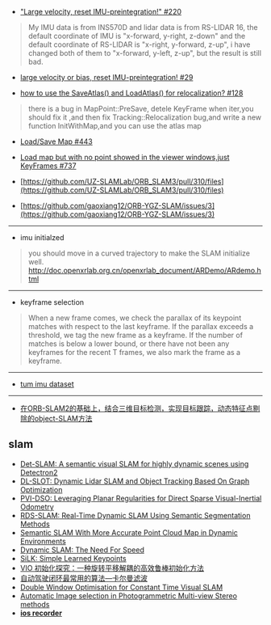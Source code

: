 
* [ "Large velocity, reset IMU-preintegration!" #220 ](https://github.com/TixiaoShan/LIO-SAM/issues/220)   
> My IMU data is from INS570D and lidar data is from RS-LIDAR 16, the default coordinate of IMU is "x-forward, y-right, z-down" and the default coordinate of RS-LIDAR is "x-right, y-forward, z-up", i have changed both of them to "x-forward, y-left, z-up", but the result is still bad.

* [ large velocity or bias, reset IMU-preintegration! #29 ](https://github.com/TixiaoShan/LVI-SAM/issues/29) 

* [how to use the SaveAtlas() and LoadAtlas() for relocalization? #128
](https://github.com/UZ-SLAMLab/ORB_SLAM3/issues/128)
> there is a bug in MapPoint::PreSave, detele KeyFrame when iter,you should fix it ,and then fix Tracking::Relocalization bug,and write a new function InitWithMap,and you can use the atlas map

* [Load/Save Map #443](https://github.com/UZ-SLAMLab/ORB_SLAM3/issues/443)

* [Load map but with no point showed in the viewer windows,just KeyFrames #737](https://github.com/UZ-SLAMLab/ORB_SLAM3/issues/737)

* [https://github.com/UZ-SLAMLab/ORB_SLAM3/pull/310/files](https://github.com/UZ-SLAMLab/ORB_SLAM3/pull/310/files)

* [https://github.com/gaoxiang12/ORB-YGZ-SLAM/issues/3](https://github.com/gaoxiang12/ORB-YGZ-SLAM/issues/3)

---- 

* imu initialzed
> you should move in a curved trajectory to make the SLAM initialize well. http://doc.openxrlab.org.cn/openxrlab_document/ARDemo/ARdemo.html


-------------
* keyframe selection
> When a new frame comes, we check the parallax of its keypoint matches with respect to the last keyframe. If the parallax exceeds a threshold, we tag the new frame as a keyframe. If the number of matches is below a lower bound, or there have not been any keyframes for the recent T frames, we also mark the frame as a keyframe.

-----------

* [tum imu dataset](https://cvg.cit.tum.de/data/datasets/visual-inertial-dataset)

-------
* [在ORB-SLAM2的基础上，结合三维目标检测，实现目标跟踪，动态特征点剔除的object-SLAM方法](https://www.bilibili.com/video/BV1gP411m7Hf)

## slam
- [Det-SLAM: A semantic visual SLAM for highly dynamic scenes using Detectron2](https://arxiv.org/pdf/2210.00278.pdf)
- [DL-SLOT: Dynamic Lidar SLAM and Object Tracking Based On Graph Optimization](https://arxiv.org/pdf/2202.11431.pdf)
- [PVI-DSO: Leveraging Planar Regularities for Direct Sparse Visual-Inertial Odometry](https://arxiv.org/pdf/2204.02635.pdf)
- [RDS-SLAM: Real-Time Dynamic SLAM Using Semantic Segmentation Methods](https://sci-hub.st/https://ieeexplore.ieee.org/document/9318990)
- [Semantic SLAM With More Accurate Point Cloud Map in Dynamic Environments](https://sci-hub.st/https://ieeexplore.ieee.org/document/9119407)
- [Dynamic SLAM: The Need For Speed](https://sci-hub.st/https://ieeexplore.ieee.org/document/9196895)
- [SiLK: Simple Learned Keypoints](https://arxiv.org/pdf/2304.06194.pdf)
- [VIO 初始化探究：一种旋转平移解耦的高效鲁棒初始化方法](https://mp.weixin.qq.com/s/tQP6CoROi6pqpr9xLyoMVg)
- [自动驾驶闭环最常用的算法—卡尔曼滤波](https://mp.weixin.qq.com/s/rw5VjtoEdO-7xBDfQ6Qtpw)
- [Double Window Optimisation for Constant Time Visual SLAM](https://sci-hub.st/https://ieeexplore.ieee.org/document/6126517)
- [Automatic Image selection in Photogrammetric Multi-view Stereo methods](https://discovery.ucl.ac.uk/id/eprint/1369912/1/paper1034_Hosseininaveh_VAST2012SecondEdition_30_10_2012_AAM.pdf)
- **[ios recorder](http://doc.openxrlab.org.cn/openxrlab_document/ARDemo/ARdemo.html)**
